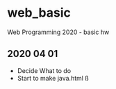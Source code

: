 # web_basic
Web Programming 2020 - basic hw

## 2020 04 01 
- Decide What to do
- Start to make java.html
ß
